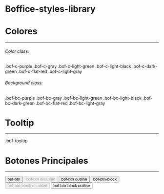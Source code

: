 # Boffice-styles-library

<div class="container mt-5">
    <div class="row">
        <div class="col-md-6">
            <div>
                <h1>Colores</h1>
                <hr>
                <div class="mt-4">
                    <h6 class="d-inline bof-font-nova-regular">Color class:</h6>
                    <span class="bof-c-purple">.bof-c-purple</span>
                    <span class="bof-c-gray">.bof-c-gray</span>
                    <span class="bof-c-light-green">.bof-c-light-green</span>
                    <span class="bof-c-light-black">.bof-c-light-black</span>
                    <span class="bof-c-dark-green">.bof-c-dark-green</span>
                    <span class="bof-c-flat-red">.bof-c-flat-red</span>
                    <span class="bof-c-light-gray">.bof-c-light-gray</span>
                </div>
                <div class="mt-4">
                    <h6 class="d-inline bof-font-nova-regular">Background class:</h6>
                    <span class="bg-box bof-bc-purple">.bof-bc-purple</span>
                    <span class="bg-box bof-bc-gray">.bof-bc-gray</span>
                    <span class="bg-box bof-bc-light-green">.bof-bc-light-green</span>
                    <span class="bg-box bof-bc-light-black bof-c-white">.bof-bc-light-black</span>
                    <span class="bg-box bof-bc-dark-green">.bof-bc-dark-green</span>
                    <span class="bg-box bof-bc-flat-red">.bof-bc-flat-red</span>
                    <span class="bg-box bof-bc-light-gray">.bof-bc-light-gray</span>
                </div>
            </div>
            <div class="mt-5">
                <h1>Tooltip</h1>
                <hr>
                <div class="mt-4">
                    <div class="bof-tooltip">
                        <span>.bof-tooltip</span>
                    </div>
                </div>
            </div>
        </div>
        <div class="col-md-6">
            <h1>Botones Principales</h1>
            <hr>
            <div class="buttons mt-4">
                <button class="bof-btn">bof-btn</button>
                <button class="bof-btn" disabled>bof-btn disabled</button>
                <button class="bof-btn outline">bof-btn outline</button>
                <button class="bof-btn-block mt-2">bof-btn-block</button>
                <button class="bof-btn-block mt-2" disabled>bof-btn-block disabled</button>
                <button class="bof-btn-block outline mt-2">bof-btn-block outline</button>
            </div>
        </div>
    </div>
</div>